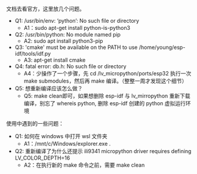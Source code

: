 文档去看官方，这里放几个问题。
+ Q1: /usr/bin/env: ‘python’: No such file or directory
   + A1：sudo apt-get install python-is-python3
+ Q2: /usr/bin/python: No module named pip
   + A2: sudo apt install python3-pip
+ Q3: 'cmake' must be available on the PATH to use /home/young/esp-idf/tools/idf.py
   + A3: apt-get install cmake
+ Q4: fatal error: db.h: No such file or directory
   + A4：少操作了一个步骤，先 cd /lv_micropython/ports/esp32 执行一次 make submodules，然后再 make 编译。（整整一周才发现这个细节）
+ Q5: 想重新编译应该怎么做？
   + Q5: make clean即可，如果想删除 esp-idf 与 lv_mirropython 重新下载编译，别忘了 whereis python, 删除 esp-idf 创建的 python 虚拟运行环境

使用中遇到的一些问题：
+ Q1: 如何在 windows 中打开 wsl 文件夹
   + A1：/mnt/c/Windows/explorer.exe .
+ Q2: 重新编译了为什么还提示 ili9341 micropython driver requires defining LV_COLOR_DEPTH=16
   + A2：在执行新的 make 命令之前，需要 make clean

